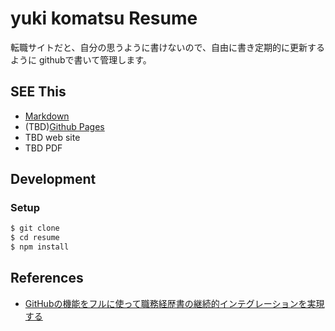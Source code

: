 # yuki komatsu Resume

転職サイトだと、自分の思うように書けないので、自由に書き定期的に更新するように
githubで書いて管理します。

## SEE This
- [Markdown](docs/README.md)
- (TBD)[Github Pages](https://yuki-komatsu.github.io/resume/)
- TBD web site
- TBD PDF

## Development


### Setup

```bash
$ git clone
$ cd resume
$ npm install
```



## References
- [GitHubの機能をフルに使って職務経歴書の継続的インテグレーションを実現する](https://zenn.dev/ryo_kawamata/articles/resume-on-github)
